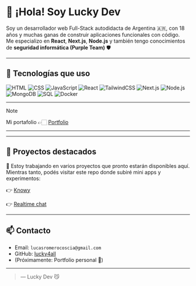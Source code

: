 # 👋 ¡Hola! Soy Lucky Dev

Soy un desarrollador web Full-Stack autodidacta de Argentina 🇦🇷, con 18 años y muchas ganas de construir aplicaciones funcionales con código.  
Me especializo en **React**, **Next.js**, **Node.js** y también tengo conocimientos de **seguridad informática (Purple Team)** 🛡️

---

## 🚀 Tecnologías que uso

![HTML](https://img.shields.io/badge/-HTML5-E34F26?style=flat&logo=html5&logoColor=white)
![CSS](https://img.shields.io/badge/-CSS3-1572B6?style=flat&logo=css3)
![JavaScript](https://img.shields.io/badge/-JavaScript-F7DF1E?style=flat&logo=javascript&logoColor=black)
![React](https://img.shields.io/badge/-React-61DAFB?style=flat&logo=react&logoColor=black)
![TailwindCSS](https://img.shields.io/badge/-Tailwind%20CSS-38B2AC?style=flat&logo=tailwind-css)
![Next.js](https://img.shields.io/badge/-Next.js-000000?style=flat&logo=nextdotjs)
![Node.js](https://img.shields.io/badge/-Node.js-339933?style=flat&logo=node.js&logoColor=white)
![MongoDB](https://img.shields.io/badge/-MongoDB-47A248?style=flat&logo=mongodb&logoColor=white)
![SQL](https://img.shields.io/badge/-SQL-000?&logo=MySQL&logoColor=4479A1)
![Docker](https://img.shields.io/badge/docker-257bd6?style=for-the-badge&logo=docker&logoColor=white)


---
> [!NOTE] 
> Mi portafolio 👉🏻 [Portfolio](#)

---

---

## 📌 Proyectos destacados

🔧 Estoy trabajando en varios proyectos que pronto estarán disponibles aquí.  
Mientras tanto, podés visitar este repo donde subiré mini apps y experimentos:

👉 [Knowy](https://github.com/lucky4all/knowy)

👉 [Realtime chat](https://github.com/lucky4all/realtime-chat)

---

## 📫 Contacto

- Email: `lucasromerocoscia@gmail.com`
- GitHub: [lucky4all](https://github.com/lucky4all)
- (Próximamente: Portfolio personal 🚧)

---
> — Lucky Dev 😼
